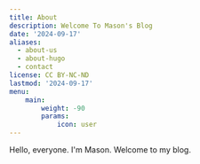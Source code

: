 ```yaml
---
title: About
description: Welcome To Mason's Blog
date: '2024-09-17'
aliases:
  - about-us
  - about-hugo
  - contact
license: CC BY-NC-ND
lastmod: '2024-09-17'
menu:
    main: 
        weight: -90
        params:
            icon: user
---
```


Hello, everyone.
I'm Mason. Welcome to my blog.
